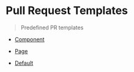 # Pull Request Templates

> Predefined PR templates

- [Component](https://github.com/Zurdge/multiple-pr-templates/compare/test-branch?expand=1&template=component.md)

- [Page](https://github.com/Zurdge/multiple-pr-templates/compare/test-branch?expand=1&template=page.md)

- [Default](https://github.com/Zurdge/multiple-pr-templates/compare/test-branch?expand=1&template=default.md)
